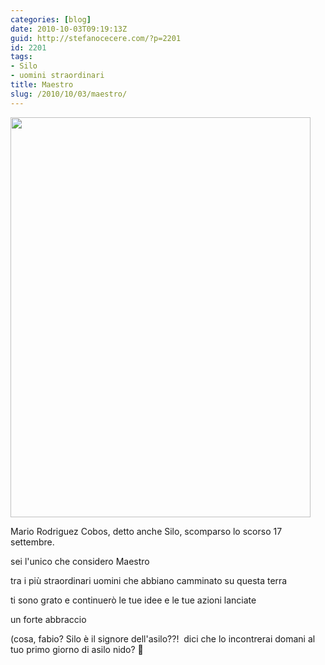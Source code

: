 ```yaml
---
categories: [blog]
date: 2010-10-03T09:19:13Z
guid: http://stefanocecere.com/?p=2201
id: 2201
tags:
- Silo
- uomini straordinari
title: Maestro
slug: /2010/10/03/maestro/
---
```


<img class="aligncenter size-full wp-image-2203" title="silojjsc" src="http://stefanocecere.com/wp-content/uploads/sites/3/2010/10/silojjsc1.jpg" alt="" width="480" height="640" srcset="http://stefanocecere.com/wp-content/uploads/sites/3/2010/10/silojjsc1.jpg 480w, http://stefanocecere.com/wp-content/uploads/sites/3/2010/10/silojjsc1-225x300.jpg 225w" sizes="(max-width: 480px) 100vw, 480px" />

Mario Rodriguez Cobos, detto anche Silo, scomparso lo scorso 17 settembre.

sei l'unico che considero Maestro

tra i più straordinari uomini che abbiano camminato su questa terra

ti sono grato e continuerò le tue idee e le tue azioni lanciate

un forte abbraccio

(cosa, fabio? Silo è il signore dell'asilo??!  dici che lo incontrerai domani al tuo primo giorno di asilo nido? 🙂